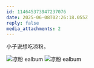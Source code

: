 ```yaml
---
id: 114645373947237076
date: 2025-06-08T02:26:18.055Z
reply: false
media_attachments: 2
---
```


小子说想吃凉粉。

![凉粉
ealbum](https://files.e5n.cc/media_attachments/files/114/645/372/312/895/006/original/fd1eecb54a160d97.jpg)
![凉粉
ealbum](https://files.e5n.cc/media_attachments/files/114/645/371/986/835/258/original/a757794d7efe7cda.jpg)
